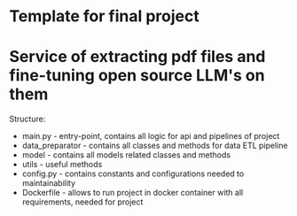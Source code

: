 # Template for final project

# Service of extracting pdf files and fine-tuning open source LLM's on them

Structure:
- main.py - entry-point, contains all logic for api and pipelines of project
- data_preparator - contains all classes and methods for data ETL pipeline
- model - contains all models related classes and methods
- utils - useful methods
- config.py - contains constants and configurations needed to maintainability
- Dockerfile - allows to run project in docker container with all requirements, needed for project